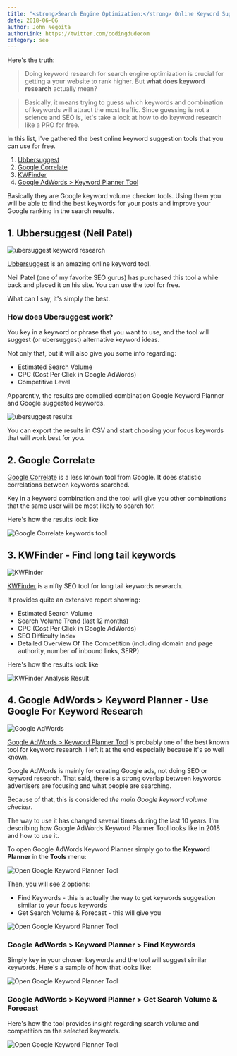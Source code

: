 ```yaml
---
title: "<strong>Search Engine Optimization:</strong> Online Keyword Suggestion Tools"
date: 2018-06-06
author: John Negoita
authorLink: https://twitter.com/codingdudecom
category: seo
---
```


Here's the truth:

> Doing keyword research for search engine optimization is crucial for getting a your website to rank higher.
But **what does keyword research** actually mean?

> Basically, it means trying to guess which keywords and combination of keywords will attract the most traffic.
Since guessing is not a science and SEO is, let's take a look at how to do keyword research like a PRO for free.

In this list, I've gathered the best online keyword suggestion tools that you can use for free.

1. [Ubbersuggest](https://neilpatel.com/ubersuggest/)
2. [Google Correlate](https://www.google.com/trends/correlate/)
3. [KWFinder](https://kwfinder.com)
4. [Google AdWords > Keyword Planner Tool](https://adwords.google.com)

Basically they are Google keyword volume checker tools. Using them you will be able to find the best keywords for your posts and improve your Google ranking in the search results.

## 1. Ubbersuggest (Neil Patel) ##

![ubersuggest keyword research](/img/online-keyword-research/online-keyword-research-ubersuggest.png)

[Ubbersuggest](https://neilpatel.com/ubersuggest/) is an amazing online keyword tool. 

Neil Patel (one of my favorite SEO gurus) has purchased this tool a while back and placed it on his site.
You can use the tool for free.

What can I say, it's simply the best.

### How does Ubersuggest work? ###

You key in a keyword or phrase that you want to use, and the tool will suggest (or ubersuggest) alternative keyword ideas.

Not only that, but it will also give you some info regarding:

- Estimated Search Volume
- CPC (Cost Per Click in Google AdWords)
- Competitive Level

Apparently, the results are compiled combination Google Keyword Planner and Google suggested keywords.

![ubersuggest results](/img/online-keyword-research/ubersuggest-how-it-works.png)

You can export the results in CSV and start choosing your focus keywords that will work best for you.


## 2. Google Correlate ##

[Google Correlate](https://www.google.com/trends/correlate/) is a less known tool from Google. It does statistic correlations between keywords searched.

Key in a keyword combination and the tool will give you other combinations that the same user will be most likely to search for.

Here's how the results look like

![Google Correlate keywords tool](/img/online-keyword-research/google-correlate-keywords-tool.png)

## 3. KWFinder - Find long tail keywords ##

![KWFinder](/img/online-keyword-research/kwfinder-long-tail-keywords.png)

[KWFinder](https://kwfinder.com) is a nifty SEO tool for long tail keywords research.

It provides quite an extensive report showing:

- Estimated Search Volume
- Search Volume Trend (last 12 months)
- CPC (Cost Per Click in Google AdWords)
- SEO Difficulty Index
- Detailed Overview Of The Competition (including domain and page authority, number of inbound links, SERP)

Here's how the results look like

![KWFinder Analysis Result](/img/online-keyword-research/kwfinder-analysis-results.png)

## 4. Google AdWords > Keyword Planner - Use Google For Keyword Research ##

![Google AdWords](/img/online-keyword-research/google-adwords.png)

[Google AdWords > Keyword Planner Tool](https://adwords.google.com) is probably one of the best known tool for keyword research. I left it at the end especially because it's so well known.

Google AdWords is mainly for creating Google ads, not doing SEO or keyword research. That said, there is a strong overlap between keywords advertisers are focusing and what people are searching.

Because of that, this is considered *the main Google keyword volume checker*.

The way to use it has changed several times during the last 10 years. I'm describing how Google AdWords Keyword Planner Tool looks like in 2018 and how to use it.

To open Google AdWords Keyword Planner simply go to the **Keyword Planner** in the **Tools** menu:

![Open Google Keyword Planner Tool](/img/online-keyword-research/google-keyword-planner.png)

Then, you will see 2 options:

- Find Keywords - this is actually the way to get keywords suggestion similar to your focus keywords
- Get Search Volume & Forecast - this will give you


![Open Google Keyword Planner Tool](/img/online-keyword-research/google-keyword-planner-options.png)

### Google AdWords > Keyword Planner > Find Keywords ###

Simply key in your chosen keywords and the tool will suggest similar keywords. Here's a sample of how that looks like:

![Open Google Keyword Planner Tool](/img/online-keyword-research/google-adwords-keyword-stats.png)

### Google AdWords > Keyword Planner > Get Search Volume & Forecast ###

Here's how the tool provides insight regarding search volume and competition on the selected keywords.

![Open Google Keyword Planner Tool](/img/online-keyword-research/google-adwords-keyword-forecast.png)


